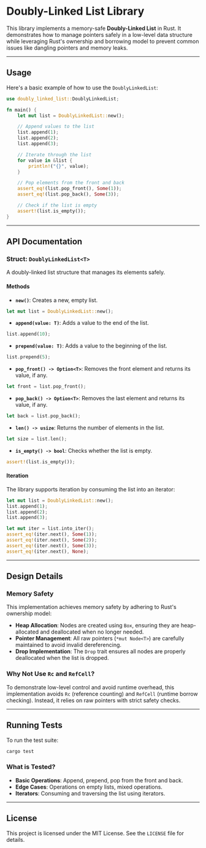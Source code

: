 
# Doubly-Linked List Library

This library implements a memory-safe **Doubly-Linked List** in Rust. It demonstrates how to manage pointers safely in a low-level data structure while leveraging Rust's ownership and borrowing model to prevent common issues like dangling pointers and memory leaks.

---

## Usage

Here's a basic example of how to use the `DoublyLinkedList`:

```rust
use doubly_linked_list::DoublyLinkedList;

fn main() {
    let mut list = DoublyLinkedList::new();

    // Append values to the list
    list.append(1);
    list.append(2);
    list.append(3);

    // Iterate through the list
    for value in &list {
        println!("{}", value);
    }

    // Pop elements from the front and back
    assert_eq!(list.pop_front(), Some(1));
    assert_eq!(list.pop_back(), Some(3));

    // Check if the list is empty
    assert!(list.is_empty());
}
```

---

## API Documentation

### Struct: `DoublyLinkedList<T>`

A doubly-linked list structure that manages its elements safely.

#### Methods

- **`new()`**: Creates a new, empty list.

```rust
let mut list = DoublyLinkedList::new();
```

- **`append(value: T)`**: Adds a value to the end of the list.

```rust
list.append(10);
```

- **`prepend(value: T)`**: Adds a value to the beginning of the list.

```rust
list.prepend(5);
```

- **`pop_front() -> Option<T>`**: Removes the front element and returns its value, if any.

```rust
let front = list.pop_front();
```

- **`pop_back() -> Option<T>`**: Removes the last element and returns its value, if any.

```rust
let back = list.pop_back();
```

- **`len() -> usize`**: Returns the number of elements in the list.

```rust
let size = list.len();
```

- **`is_empty() -> bool`**: Checks whether the list is empty.

```rust
assert!(list.is_empty());
```

#### Iteration

The library supports iteration by consuming the list into an iterator:

```rust
let mut list = DoublyLinkedList::new();
list.append(1);
list.append(2);
list.append(3);

let mut iter = list.into_iter();
assert_eq!(iter.next(), Some(1));
assert_eq!(iter.next(), Some(2));
assert_eq!(iter.next(), Some(3));
assert_eq!(iter.next(), None);
```

---

## Design Details

### Memory Safety

This implementation achieves memory safety by adhering to Rust's ownership model:

- **Heap Allocation**: Nodes are created using `Box`, ensuring they are heap-allocated and deallocated when no longer needed.
- **Pointer Management**: All raw pointers (`*mut Node<T>`) are carefully maintained to avoid invalid dereferencing.
- **Drop Implementation**: The `Drop` trait ensures all nodes are properly deallocated when the list is dropped.

### Why Not Use `Rc` and `RefCell`?

To demonstrate low-level control and avoid runtime overhead, this implementation avoids `Rc` (reference counting) and `RefCell` (runtime borrow checking). Instead, it relies on raw pointers with strict safety checks.

---

## Running Tests

To run the test suite:

```bash
cargo test
```

### What is Tested?

- **Basic Operations**: Append, prepend, pop from the front and back.
- **Edge Cases**: Operations on empty lists, mixed operations.
- **Iterators**: Consuming and traversing the list using iterators.

---

## License

This project is licensed under the MIT License. See the `LICENSE` file for details.
